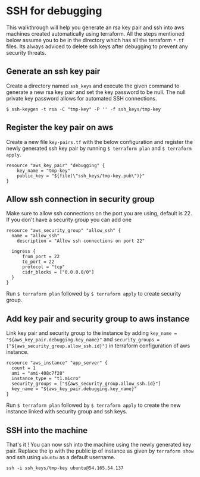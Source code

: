 SSH for debugging
===
This walkthrough will help you generate an rsa key pair and ssh into aws machines created automatically using terraform. All the steps mentioned below assume you to be in the directory which has all the terraform `*.tf` files. Its always adviced to delete ssh keys after debugging to prevent any security threats.

Generate an ssh key pair
--------------
Create a directory named `ssh_keys` and execute the given command to generate a new rsa key pair and set the key password to be null. The null private key password allows for automated SSH connections.

```
$ ssh-keygen -t rsa -C "tmp-key" -P '' -f ssh_keys/tmp-key
```

Register the key pair on aws
----------------
Create a new file `key-pairs.tf` with the below configuration and register the newly generated ssh key pair by running `$ terraform plan` and `$ terraform apply`.

```
resource "aws_key_pair" "debugging" {
    key_name = "tmp-key"
    public_key = "${file(\"ssh_keys/tmp-key.pub\")}"
}
```

Allow ssh connection in security group
-----
Make sure to allow ssh connections on the port you are using, default is 22. If you don't have a security group you can add one

```
resource "aws_security_group" "allow_ssh" {
  name = "allow_ssh"
    description = "Allow ssh connections on port 22"

  ingress {
      from_port = 22
      to_port = 22
      protocol = "tcp"
      cidr_blocks = ["0.0.0.0/0"]
  }
}
```
Run `$ terraform plan` followed by `$ terraform apply` to create security group.

Add key pair and security group to aws instance
------
Link key pair and security group to the instance by adding `key_name = "${aws_key_pair.debugging.key_name}"` and `security_groups = ["${aws_security_group.allow_ssh.id}"]` in terraform configuration of aws instance.

```
resource "aws_instance" "app_server" {
  count = 1
  ami = "ami-408c7f28"
  instance_type = "t1.micro"
  security_groups = ["${aws_security_group.allow_ssh.id}"]
  key_name = "${aws_key_pair.debugging.key_name}"
}
```
Run `$ terraform plan` followed by `$ terraform apply` to create the new instance linked with security group and ssh keys.

SSH into the machine
------------
That's it ! You can now ssh into the machine using the newly generated key pair. Replace the ip with the public ip of instance as given by `terraform show` and ssh using `ubuntu` as a default username.

```
ssh -i ssh_keys/tmp-key ubuntu@54.165.54.137
```
